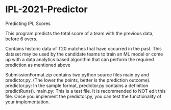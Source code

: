 # IPL-2021-Predictor
Predicting IPL Scores 

This program predicts the total score of a team with the previous data, before 6 overs.

Contains historic data of T20 matches that have occurred in the past. This dataset may be used by the candidate teams to train an ML model or come up with a data analytics based algorithm that can perform the required prediction as mentioned above

SubmissionFormat.zip contains two python source files main.py and predictor.py.
(The lower the points, better is the prediction outcome).
predictor.py: In the sample format, predictor.py contains a definition predictRuns().
main.py: This is a test file. It is recommended to NOT edit this file. Once you implement the predictor.py, you can test the functionality of your implementation.
